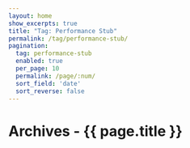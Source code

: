 ```yaml
---
layout: home
show_excerpts: true
title: "Tag: Performance Stub"
permalink: /tag/performance-stub/
pagination:
  tag: performance-stub
  enabled: true
  per_page: 10
  permalink: /page/:num/
  sort_field: 'date'
  sort_reverse: false
---
```


<h1>Archives - {{ page.title }}</h1>
